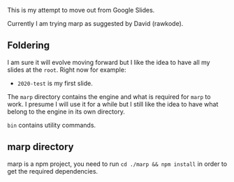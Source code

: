 This is my attempt to move out from Google Slides.

Currently I am trying marp as suggested by David (rawkode).

## Foldering

I am sure it will evolve moving forward but I like the idea to have all my
slides at the `root`. Right now for example:

* `2020-test` is my first slide.

The `marp` directory contains the engine and what is required for `marp` to
work. I presume I will use it for a while but I still like the idea to have what
belong to the engine in its own directory.

`bin` contains utility commands.

## marp directory

marp is a npm project, you need to run `cd ./marp && npm install` in order to
get the required dependencies.
